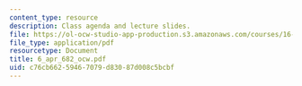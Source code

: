 ```yaml
---
content_type: resource
description: Class agenda and lecture slides.
file: https://ol-ocw-studio-app-production.s3.amazonaws.com/courses/16-812-the-aerospace-industry-spring-2004/c76cb66259467079d83087d008c5bcbf_6_apr_682_ocw.pdf
file_type: application/pdf
resourcetype: Document
title: 6_apr_682_ocw.pdf
uid: c76cb662-5946-7079-d830-87d008c5bcbf
---
```

